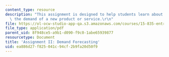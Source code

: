 ```yaml
---
content_type: resource
description: "This assignment is designed to help students learn about how to forecast\
  \ the demand of a new product or service.\r\n"
file: https://ol-ocw-studio-app-qa.s3.amazonaws.com/courses/15-835-entrepreneurial-marketing-spring-2002/ea886d27f825041c94cf2b9fa20d50f9_assignment2.pdf
file_type: application/pdf
parent_uid: 8f948ce5-a9b1-d090-f9c0-1abe65939877
resourcetype: Document
title: 'Assignment II: Demand Forecasting'
uid: ea886d27-f825-041c-94cf-2b9fa20d50f9
---
```

